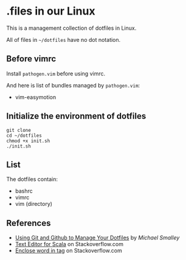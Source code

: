 # .files in our Linux

This is a management collection of dotfiles in Linux.

All of files in `~/dotfiles` have no dot notation.
## Before vimrc
Install `pathogen.vim` before using vimrc.

And here is list of bundles managed by `pathogen.vim`:
* vim-easymotion

## Initialize the environment of dotfiles 

    git clone
    cd ~/dotfiles
    chmod +x init.sh
    ./init.sh

## List
The dotfiles contain:
* bashrc
* vimrc
* vim (directory)

## References
* [Using Git and Github to Manage Your Dotfiles](http://blog.smalleycreative.com/tutorials/using-git-and-github-to-manage-your-dotfiles/) by _Michael Smalley_
* [Text Editor for Scala](http://stackoverflow.com/questions/3626203/text-editor-for-scala) on Stackoverflow.com
* [Enclose word in tag](http://stackoverflow.com/a/10306845) on Stackoverflow.com
